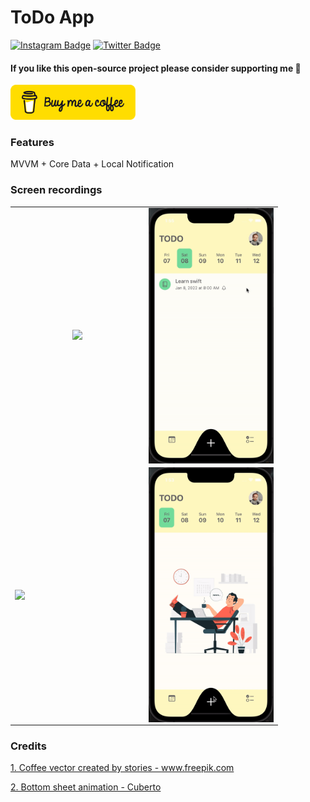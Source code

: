 # ToDo App

[![Instagram Badge](https://img.shields.io/badge/-Instagram-e84393?style=for-the-badge&labelColor=e84393&logo=instagram&logoColor=white)](https://instagram.com/watery_desert)
[![Twitter Badge](https://img.shields.io/badge/-Twitter-1ca0f1?style=for-the-badge&logo=twitter&logoColor=white&link=https://twitter.com/watery_desert)](https://twitter.com/watery_desert)

#### If you like this open-source project please consider supporting me 💛

<a href="https://www.buymeacoffee.com/watery_desert"><img src="https://raw.githubusercontent.com/watery-desert/assets/main/watery_desert/bmc-button.png" height="56"></a>

<div>


### Features

MVVM + Core Data + Local Notification



### Screen recordings

<table>
   <tr>
      <td align="center">
         <img src="https://raw.githubusercontent.com/watery-desert/assets/main/ToDoCoreData/DataPersistence.gif" width="200"/>
      </td>
      <td align="center">
         <img align="right" src="https://raw.githubusercontent.com/watery-desert/assets/main/ToDoCoreData/DeleteToDo.gif" width="200"/>
      </td>
   </tr>
   <tr>
      <td align="center">
         <img align="left" src="https://raw.githubusercontent.com/watery-desert/assets/main/ToDoCoreData/Notification.gif" width="200"/>
      </td>
      <td align="center">
         <img align="left" src="https://raw.githubusercontent.com/watery-desert/assets/main/ToDoCoreData/Sheet.gif" width="200"/>
      </td>      
   </tr>
</table>

### Credits

<a href="https://www.freepik.com/vectors/coffee">1. Coffee vector created by stories - www.freepik.com</a>
<div>
<a href="https://dribbble.com/shots/16313039-Liquid-Navigation-Design-Course-Trailer">2. Bottom sheet animation - Cuberto</a>
